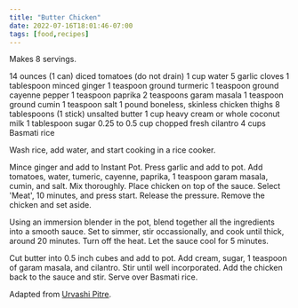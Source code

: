 ```yaml
---
title: "Butter Chicken"
date: 2022-07-16T18:01:46-07:00
tags: [food,recipes]
---
```

Makes 8 servings.

14 ounces (1 can) diced tomatoes (do not drain)
1 cup water
5 garlic cloves
1 tablespoon minced ginger 
1 teaspoon ground turmeric
1 teaspoon ground cayenne pepper
1 teaspoon paprika
2 teaspoons garam masala
1 teaspoon ground cumin
1 teaspoon salt
1 pound boneless, skinless chicken thighs
8 tablespoons (1 stick) unsalted butter
1 cup heavy cream or whole coconut milk
1 tablespoon sugar
0.25 to 0.5 cup chopped fresh cilantro
4 cups Basmati rice

Wash rice, add water, and start cooking in a rice cooker.

Mince ginger and add to Instant Pot.
Press garlic and add to pot.
Add tomatoes, water, tumeric, cayenne, paprika, 1 teaspoon
garam masala, cumin, and salt.
Mix thoroughly.
Place chicken on top of the sauce.
Select 'Meat', 10 minutes, and press start.
Release the pressure.
Remove the chicken and set aside.

Using an immersion blender in the pot, blend together all
the ingredients into a 
smooth sauce.
Set to simmer, stir occassionally, and cook until thick, around 20 minutes.
Turn off the heat.
Let the sauce cool for 5 minutes.

Cut butter into 0.5 inch cubes and add to pot.
Add cream, sugar, 1 teaspoon of garam masala, and cilantro.
Stir until well incorporated.
Add the chicken back to the sauce and stir.
Serve over Basmati rice.

Adapted from [Urvashi Pitre][1].

[1]: https://www.newyorker.com/culture/annals-of-gastronomy/the-butter-chicken-lady-who-made-indian-cooks-love-the-instant-pot
